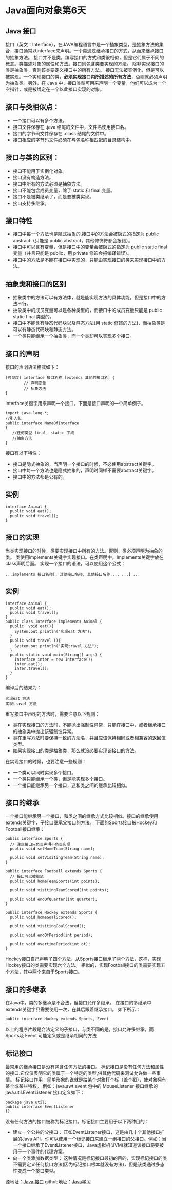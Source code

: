 
# Java面向对象第6天
## Java 接口

接口（英文：Interface），在JAVA编程语言中是一个抽象类型，是抽象方法的集合，接口通常以interface来声明。一个类通过继承接口的方式，从而来继承接口的抽象方法。
接口并不是类，编写接口的方式和类很相似，但是它们属于不同的概念。类描述对象的属性和方法。接口则包含类要实现的方法。
除非实现接口的类是抽象类，否则该类要定义接口中的所有方法。
接口无法被实例化，但是可以被实现。一个实现接口的类，**必须实现接口内所描述的所有方法**，否则就必须声明为抽象类。另外，在 Java 中，接口类型可用来声明一个变量，他们可以成为一个空指针，或是被绑定在一个以此接口实现的对象。
## 接口与类相似点：
* 一个接口可以有多个方法。
* 接口文件保存在 .java 结尾的文件中，文件名使用接口名。
* 接口的字节码文件保存在 .class 结尾的文件中。
* 接口相应的字节码文件必须在与包名称相匹配的目录结构中。

## 接口与类的区别：

* 接口不能用于实例化对象。
* 接口没有构造方法。
* 接口中所有的方法必须是抽象方法。
* 接口不能包含成员变量，除了 static 和 final 变量。
* 接口不是被类继承了，而是要被类实现。
* 接口支持多继承。

## 接口特性
* 接口中每一个方法也是隐式抽象的,接口中的方法会被隐式的指定为 public abstract（只能是 public abstract，其他修饰符都会报错）。
* 接口中可以含有变量，但是接口中的变量会被隐式的指定为 public static final 变量（并且只能是 public，用 private 修饰会报编译错误）。
* 接口中的方法是不能在接口中实现的，只能由实现接口的类来实现接口中的方法。

## 抽象类和接口的区别
* 抽象类中的方法可以有方法体，就是能实现方法的具体功能，但是接口中的方法不行。
* 抽象类中的成员变量可以是各种类型的，而接口中的成员变量只能是 public static final 类型的。
* 接口中不能含有静态代码块以及静态方法(用 static 修饰的方法)，而抽象类是可以有静态代码块和静态方法。
* 一个类只能继承一个抽象类，而一个类却可以实现多个接口。

## 接口的声明
接口的声明语法格式如下：

```
[可见度] interface 接口名称 [extends 其他的接口名] {
        // 声明变量
        // 抽象方法
}
```
Interface关键字用来声明一个接口。下面是接口声明的一个简单例子。
```
import java.lang.*;
//引入包
public interface NameOfInterface
{
   //任何类型 final, static 字段
   //抽象方法
}
```
接口有以下特性：
* 接口是隐式抽象的，当声明一个接口的时候，不必使用abstract关键字。
* 接口中每一个方法也是隐式抽象的，声明时同样不需要abstract关键字。
* 接口中的方法都是公有的。

## 实例
```
interface Animal {
  public void eat();
  public void travel();
}
```
##  接口的实现
当类实现接口的时候，类要实现接口中所有的方法。否则，类必须声明为抽象的类。
类使用implements关键字实现接口。在类声明中，Implements关键字放在class声明后面。
实现一个接口的语法，可以使用这个公式：
```
...implements 接口名称[, 其他接口名称, 其他接口名称..., ...] ...
```
## 实例
```
interface Animal {
  public void eat();
  public void travel();
}
public class Interface implements Animal {
  public  void eat(){
    System.out.println("实现eat 方法");
  }
  public void travel (){
    System.out.println("实现travel 方法");
  }
  public static void main(String[] args) {
    Interface inter = new Interface();
    inter.eat();
    inter.travel();
  }
}
```
编译后的结果为：
```
实现eat 方法
实现travel 方法
```
重写接口中声明的方法时，需要注意以下规则：
* 类在实现接口的方法时，不能抛出强制性异常，只能在接口中，或者继承接口的抽象类中抛出该强制性异常。
* 类在重写方法时要保持一致的方法名，并且应该保持相同或者相兼容的返回值类型。
* 如果实现接口的类是抽象类，那么就没必要实现该接口的方法。

在实现接口的时候，也要注意一些规则：
* 一个类可以同时实现多个接口。
* 一个类只能继承一个类，但是能实现多个接口。
* 一个接口能继承另一个接口，这和类之间的继承比较相似。

## 接口的继承
一个接口能继承另一个接口，和类之间的继承方式比较相似。接口的继承使用extends关键字，子接口继承父接口的方法。
下面的Sports接口被Hockey和Football接口继承：


```
public interface Sports {
  // 注意接口只负责声明不负责实现
  public void setHomeTeam(String name);

  public void setVisitingTeam(String name);
}

public interface Football extends Sports {
  // 接口可以被继承
  public void homeTeamSports(int points);

  public void visitingTeamScored(int points);

  public void endOfQuarter(int quarter);
}

public interface Hockey extends Sports {
  public void homeGoalScored();

  public void visitingGoalScored();

  public void endOfPeriod(int period);

  public void overtimePeriod(int ot);
}
```
Hockey接口自己声明了四个方法，从Sports接口继承了两个方法，这样，实现Hockey接口的类需要实现六个方法。
相似的，实现Football接口的类需要实现五个方法，其中两个来自于Sports接口。
## 接口的多继承
在Java中，类的多继承是不合法，但接口允许多继承。
在接口的多继承中extends关键字只需要使用一次，在其后跟着继承接口。 如下所示：
```
public interface Hockey extends Sports, Event
```
以上的程序片段是合法定义的子接口，与类不同的是，接口允许多继承，而 Sports及 Event 可能定义或是继承相同的方法

## 标记接口
最常用的继承接口是没有包含任何方法的接口。
标记接口是没有任何方法和属性的接口.它仅仅表明它的类属于一个特定的类型,供其他代码来测试允许做一些事情。
标记接口作用：简单形象的说就是给某个对象打个标（盖个戳），使对象拥有某个或某些特权。
例如：java.awt.event 包中的 MouseListener 接口继承的 java.util.EventListener 接口定义如下：
```
package java.util;
public interface EventListener
{}
```
没有任何方法的接口被称为标记接口。标记接口主要用于以下两种目的：

* 建立一个公共的父接口：
正如EventListener接口，这是由几十个其他接口扩展的Java API，你可以使用一个标记接口来建立一组接口的父接口。例如：当一个接口继承了EventListener接口，Java虚拟机(JVM)就知道该接口将要被用于一个事件的代理方案。
* 向一个类添加数据类型：
这种情况是标记接口最初的目的，实现标记接口的类不需要定义任何接口方法(因为标记接口根本就没有方法)，但是该类通过多态性变成一个接口类型。

源地址：[Java 接口](https://www.runoob.com/java/java-interfaces.html)
github地址：[Java学习](https://github.com/shaveKevin/SKJAVALearning)